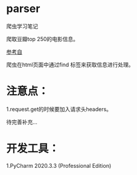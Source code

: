 # parser
爬虫学习笔记

爬取豆瓣top 250的电影信息。



[参考自](https://mp.weixin.qq.com/s/zzTRw4w6SFSeUDGlUCvXGw)



爬虫在html页面中通过find 标签来获取信息进行处理。



# 注意点：

1.request.get的时候要加入请求头headers。



待完善补充...



# 开发工具：

1.PyCharm 2020.3.3 (Professional Edition)

